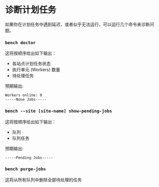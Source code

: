 <!-- add-breadcrumbs -->
# 诊断计划任务

<!-- markdown -->

如果你在计划任务中遇到延迟，或者似乎无法运行，可以运行几个命令来诊断问题。

### `bench doctor`

这将按顺序给出如下输出：
- 各站点计划任务状态
- 执行单元 (Workers) 数量
- 待处理任务


预期输出:

	Workers online: 0
	-----None Jobs-----

### `bench --site [site-name] show-pending-jobs`

这将按顺序给出如下输出：
- 队列
- 队列任务

预期输出:

	-----Pending Jobs-----


### `bench purge-jobs`

这将从所有队列中删除全部待处理的任务